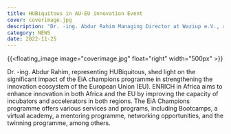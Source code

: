 ```yaml
---
title: HUBiquitous in AU-EU innovation Event
cover: coverimage.jpg
description: "Dr. -ing. Abdur Rahim Managing Director at Waziup e.V., representing HUBiquitous in AU-EU innovation Event"
category: NEWS
date: 2022-11-25
---
```


<!-- ![image](cover.webp) -->
{{<floating_image image="coverimage.jpg" float="right" width="500px" >}}

Dr. -ing. Abdur Rahim, representing HUBiquitous, shed light on the significant impact of the EiA champions programme in strengthening the innovation ecosystem of the European Union (EU).
ENRICH in Africa aims to enhance innovation in both Africa and the EU by improving the capacity of incubators and accelerators in both regions.
The EiA Champions programme offers various services and programs, including Bootcamps, a virtual academy, a mentoring programme, networking opportunities, and the twinning programme, among others.
